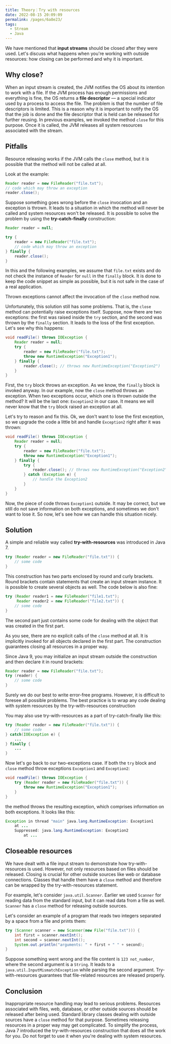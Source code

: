 ```yaml
---
title: Theory：Try with resources
date: 2022-08-15 20:09:09
permalink: /pages/6a8e23/
tags:
  - Stream
  - Java
---
```

We have mentioned that **input streams** should be closed after they were used. Let's discuss what happens when you're working with outside resources: how closing can be performed and why it is important.

## Why close?

When an input stream is created, the JVM notifies the OS about its intention to work with a file. If the JVM process has enough permissions and everything is fine, the OS returns a **file descriptor** — a special indicator used by a process to access the file. The problem is that the number of file descriptors is limited. This is a reason why it is important to notify the OS that the job is done and the file descriptor that is held can be released for further reusing. In previous examples, we invoked the method `close` for this purpose. Once it is called, the JVM releases all system resources associated with the stream.

## Pitfalls

Resource releasing works if the JVM calls the `close` method, but it is possible that the method will not be called at all.

Look at the example:

```java
Reader reader = new FileReader("file.txt");
// code which may throw an exception
reader.close();
```

Suppose something goes wrong before the `close` invocation and an exception is thrown. It leads to a situation in which the method will never be called and system resources won't be released. It is possible to solve the problem by using the **try-catch-finally** construction:

```java
Reader reader = null;

try {
    reader = new FileReader("file.txt");
    // code which may throw an exception
} finally {
    reader.close();
}
```

In this and the following examples, we assume that `file.txt` exists and do not check the instance of `Reader` for `null` in the `finally` block. It is done to keep the code snippet as simple as possible, but it is not safe in the case of a real application.

Thrown exceptions cannot affect the invocation of the `close` method now.

Unfortunately, this solution still has some problems. That is, the `close` method can potentially raise exceptions itself. Suppose, now there are two exceptions: the first was raised inside the `try` section, and the second was thrown by the `finally` section. It leads to the loss of the first exception. Let's see why this happens:

```java
void readFile() throws IOException {
    Reader reader = null;
    try {
        reader = new FileReader("file.txt");
        throw new RuntimeException("Exception1");
    } finally {
        reader.close(); // throws new RuntimeException("Exception2")
    }
}
```

First, the `try` block throws an exception. As we know, the `finally` block is invoked anyway. In our example, now the `close` method throws an exception. When two exceptions occur, which one is thrown outside the method? It will be the last one: `Exception2` in our case. It means we will never know that the `try` block raised an exception at all.

Let's try to reason and fix this. Ok, we don't want to lose the first exception, so we upgrade the code a little bit and handle `Exception2` right after it was thrown:

```java
void readFile() throws IOException {
    Reader reader = null;
    try {
        reader = new FileReader("file.txt");
        throw new RuntimeException("Exception1");
    } finally {
        try {
            reader.close(); // throws new RuntimeException("Exception2")
        } catch (Exception e) {
            // handle the Exception2
        }
    }
}
```

Now, the piece of code throws `Exception1` outside. It may be correct, but we still do not save information on both exceptions, and sometimes we don't want to lose it. So now, let's see how we can handle this situation nicely.

## Solution

A simple and reliable way called **try-with-resources** was introduced in Java 7.

```java
try (Reader reader = new FileReader("file.txt")) {
    // some code
}
```

This construction has two parts enclosed by round and curly brackets. Round brackets contain statements that create an input stream instance. It is possible to create several objects as well. The code below is also fine:

```java
try (Reader reader1 = new FileReader("file1.txt");
     Reader reader2 = new FileReader("file2.txt")) {
    // some code
}
```

The second part just contains some code for dealing with the object that was created in the first part.

As you see, there are no explicit calls of the `close` method at all. It is implicitly invoked for all objects declared in the first part. The construction guarantees closing all resources in a proper way.

Since Java 9, you may initialize an input stream outside the construction and then declare it in round brackets:

```java
Reader reader = new FileReader("file.txt");
try (reader) {
    // some code
}
```



Surely we do our best to write error-free programs. However, it is difficult to foresee all possible problems. The best practice is to wrap any code dealing with system resources by the try-with-resources construction



You may also use try-with-resources as a part of try-catch-finally like this:

```java
try (Reader reader = new FileReader("file.txt")) {
    // some code
} catch(IOException e) {
    ...
} finally {
    ...
}
```

Now let's go back to our two-exceptions case. If both the `try` block and `close` method throw exceptions `Exception1` and `Exception2`:

```java
void readFile() throws IOException {
    try (Reader reader = new FileReader("file.txt")) {
        throw new RuntimeException("Exception1");
    }
}
```

the method throws the resulting exception, which comprises information on both exceptions. It looks like this:

```java
Exception in thread "main" java.lang.RuntimeException: Exception1
	at ...
	Suppressed: java.lang.RuntimeException: Exception2
		at ...
```

## Closeable resources

We have dealt with a file input stream to demonstrate how try-with-resources is used. However, not only resources based on files should be released. Closing is crucial for other outside sources like web or database connections. Classes that handle them have a `close` method and therefore can be wrapped by the try-with-resources statement.

For example, let's consider `java.util.Scanner`. Earlier we used `Scanner` for reading data from the standard input, but it can read data from a file as well. `Scanner` has a `close` method for releasing outside sources.

Let's consider an example of a program that reads two integers separated by a space from a file and prints them:

```java
try (Scanner scanner = new Scanner(new File("file.txt"))) {
    int first = scanner.nextInt();
    int second = scanner.nextInt();
    System.out.println("arguments: " + first + " " + second);
}
```

Suppose something went wrong and the file content is `123 not_number`, where the second argument is a `String`. It leads to a `java.util.InputMismatchException` while parsing the second argument. Try-with-resources guarantees that file-related resources are released properly.

## Conclusion

Inappropriate resource handling may lead to serious problems. Resources associated with files, web, database, or other outside sources should be released after being used. Standard library classes dealing with outside sources have a `close` method for that purpose. Sometimes releasing resources in a proper way may get complicated. To simplify the process, Java 7 introduced the try-with-resources construction that does all the work for you. Do not forget to use it when you're dealing with system resources.